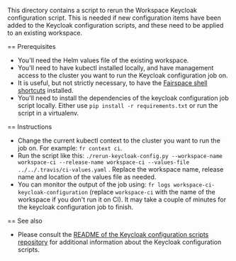 This directory contains a script to rerun the Workspace Keycloak configuration
script. This is needed if new configuration items have been added to the
Keycloak configuration scripts, and these need to be applied to an existing workspace.

== Prerequisites

- You'll need the Helm values file of the existing workspace.
- You'll need to have kubectl installed locally, and have management access to the
  cluster you want to run the Keycloak configuration job on.
- It is useful, but not strictly necessary, to have the [Fairspace shell shortcuts](https://github.com/fairspace/fr-shortcuts)
  installed.
- You'll need to install the dependencies of the keycloak configuration job script locally. Either
  use `pip install -r requirements.txt` or run the script in a virtualenv.

== Instructions

- Change the current kubectl context to the cluster you want to run the job on. For example:
  `fr context ci`.
- Run the script like this: `./rerun-keycloak-config.py --workspace-name workspace-ci --release-name workspace-ci --values-file ../../.travis/ci-values.yaml` . Replace the workspace name, release name and location of the values file as needed.
- You can monitor the output of the job using: `fr logs workspace-ci-keycloak-configuration`
  (replace `workspace-ci` with the name of the workspace if you don't run it on CI). It may take a couple of
  minutes for the keycloak configuration job to finish.

== See also

- Please consult the [README of the Keycloak configuration scripts repository](https://github.com/fairspace/keycloak-configuration)
  for additional information about the Keycloak configuration scripts.
